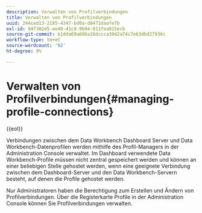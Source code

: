 ```yaml
---
description: Verwalten von Profilverbindungen
title: Verwalten von Profilverbindungen
uuid: 244ced13-2185-4347-bd0a-d8471daafe7b
exl-id: 94f302d5-ee40-41c8-9b94-811fea915ecb
source-git-commit: b1dda69a606a16dccca30d2a74c7e63dbd27936c
workflow-type: tm+mt
source-wordcount: '92'
ht-degree: 9%

---
```


# Verwalten von Profilverbindungen{#managing-profile-connections}

{{eol}}

Verbindungen zwischen dem Data Workbench Dashboard Server und Data Workbench-Datenprofilen werden mithilfe des Profil-Managers in der Administration Console verwaltet. Im Dashboard verwendete Data Workbench-Profile müssen nicht zentral gespeichert werden und können an einer beliebigen Stelle gehostet werden, wenn eine geeignete Verbindung zwischen dem Dashboard-Server und den Data Workbench-Servern besteht, auf denen die Profile gehostet werden.

Nur Administratoren haben die Berechtigung zum Erstellen und Ändern von Profilverbindungen. Über die Registerkarte Profile in der Administration Console können Sie Profilverbindungen verwalten.
